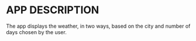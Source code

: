 # APP DESCRIPTION
The app displays the weather, in two ways, based on the city and number of days chosen by the user.

